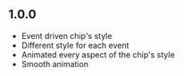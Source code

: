 ## 1.0.0

* Event driven chip's style
* Different style for each event
* Animated every aspect of the chip's style
* Smooth animation
